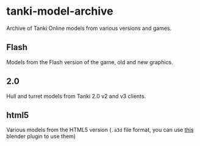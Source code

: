 # tanki-model-archive
Archive of Tanki Online models from various versions and games.
## Flash
Models from the Flash version of the game, old and new graphics.
## 2.0
Hull and turret models from Tanki 2.0 v2 and v3 clients.
## html5
Various models from the HTML5 version (`.a3d` file format, you can use [this](https://github.com/MapMakersAndProgrammers/io_scene_a3d/) blender plugin to use them)
